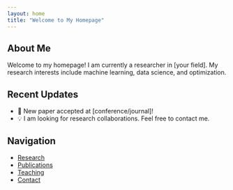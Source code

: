 ```yaml
---
layout: home
title: "Welcome to My Homepage"
---
```


## About Me
Welcome to my homepage! I am currently a researcher in [your field]. My research interests include machine learning, data science, and optimization.

## Recent Updates
- 🎉 New paper accepted at [conference/journal]!
- 💡 I am looking for research collaborations. Feel free to contact me.

## Navigation
- [Research](/research/)
- [Publications](/publications/)
- [Teaching](/teaching/)
- [Contact](/contact/)
